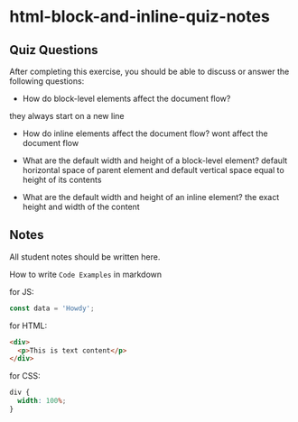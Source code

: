# html-block-and-inline-quiz-notes

## Quiz Questions

After completing this exercise, you should be able to discuss or answer the following questions:

- How do block-level elements affect the document flow?

they always start on a new line

- How do inline elements affect the document flow?
  wont affect the document flow
- What are the default width and height of a block-level element?
  default horizontal space of parent element and default vertical space equal to height of its contents

- What are the default width and height of an inline element?
  the exact height and width of the content

## Notes

All student notes should be written here.

How to write `Code Examples` in markdown

for JS:

```javascript
const data = 'Howdy';
```

for HTML:

```html
<div>
  <p>This is text content</p>
</div>
```

for CSS:

```css
div {
  width: 100%;
}
```
